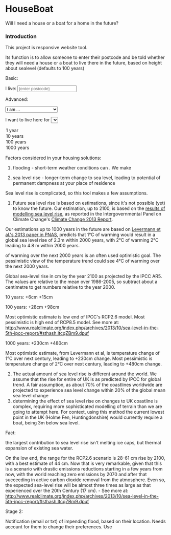 HouseBoat
=========

Will I need a house or a boat for a home in the future?


### Introduction

This project is responsive website tool.

Its function is to allow someone to enter their postcode and be told whether they will need a house or a boat to live there in the future, based on height about sealevel  (defaults to 100 years)

Basic:
<form action="" method="post">
I live: <input type="text" id="postcode" name="postcode" placeholder="{enter postcode}" />



Advanced:

<select id="" name="">
<option value="">I am ...</option>
<option value="optimist">an optimist</option>
<option value="pessimist">a pessimist</option>
<option value="denial">a climate change denier</option>
</select>

I want to live here for <select id="years" name="years">
<option value="1">1 year</option>
<option value="10">10 years</option>
<option value="100" selected="selected">100 years</option>
<option value="1000">1000 years</option>
</select>
</form>

Factors considered in your housing solutions:

1) flooding - short-term weather conditions can . We make 

2) sea level rise - longer-term change to sea level, leading to potential of permanent dampness at your place of residence


Sea level rise is complicated, so this tool makes a few assumptions.

1) Future sea level rise is based on estimations, since it's not possible (yet) to know the future. Our estimation, up to 2100, is based on the <a href="http://www.ipcc.ch/pdf/unfccc/cop19/3_gregory13sbsta.pdf">results of modelling sea level rise</a>, as reported in the Intergovernmental Panel on Climate Change's <a href="http://www.climatechange2013.org/">Climate Change 2013 Report</a>.


Our estimations up to 1000 years in the future are based on <a href="http://www.pnas.org/content/early/2013/07/10/1219414110">Levermann et al.'s 2013 paper in PNAS</a>, predicts that 1°C of warming would result in a global sea level rise of 2.3m within 2000 years, with 2°C of warming 2°C leading to 4.8 m within 2000 years.

of warming over the next 2000 years is an often used optimistic goal. The pessimistic view of the temperature trend could see 4°C of warming over the next 2000 years.


Global sea-level rise in cm by the year 2100 as projected by the IPCC AR5. The values are relative to the mean over 1986-2005, so subtract about a centimetre to get numbers relative to the year 2000.

10 years:
+6cm
+15cm


100 years:
+28cm
+98cm

Most optimistic estimate is low end of IPCC's RCP2.6 model. Most pessimistic is high end of RCP8.5 model.
See more at: http://www.realclimate.org/index.php/archives/2013/10/sea-level-in-the-5th-ipcc-report/#sthash.ltcqZBm9.dpuf


1000 years:
+230cm
+480cm

Most optimistic estimate, from Levermann et al, is temperature change of 1°C over next century, leading to +230cm change. Most pessimistic is temperature change of 2°C over next century, leading to +480cm change.



2) The actual amount of sea level rise is different around the world. We assume that the rise for entire of UK is as predicted by IPCC for global trend. A fair assumption, as about 70% of the coastlines worldwide are projected to experience sea level change within 20% of the global mean sea level change
3) determining the effect of sea level rise on changes to UK coastline is complex, requiring more sophisticated modelling of terrain than we are going to attempt here. For context, using this method the current lowest point in the UK (Holme Fen, Huntingdonshire) would currently require a boat, being 3m below sea level.



Fact:

the largest contribution to sea level rise isn't melting ice caps, but thermal expansion of existing sea water.

On the low end, the range for the RCP2.6 scenario is 28-61 cm rise by 2100, with a best estimate of 44 cm. Now that is very remarkable, given that this is a scenario with drastic emissions reductions starting in a few years from now, with the world reaching zero emissions by 2070 and after that succeeding in active carbon dioxide removal from the atmosphere. Even so, the expected sea-level rise will be almost three times as large as that experienced over the 20th Century (17 cm). - See more at: http://www.realclimate.org/index.php/archives/2013/10/sea-level-in-the-5th-ipcc-report/#sthash.ltcqZBm9.dpuf


Stage 2:

Notification (email or txt) of impending flood, based on their location. Needs account for them to change their preferences. Use 